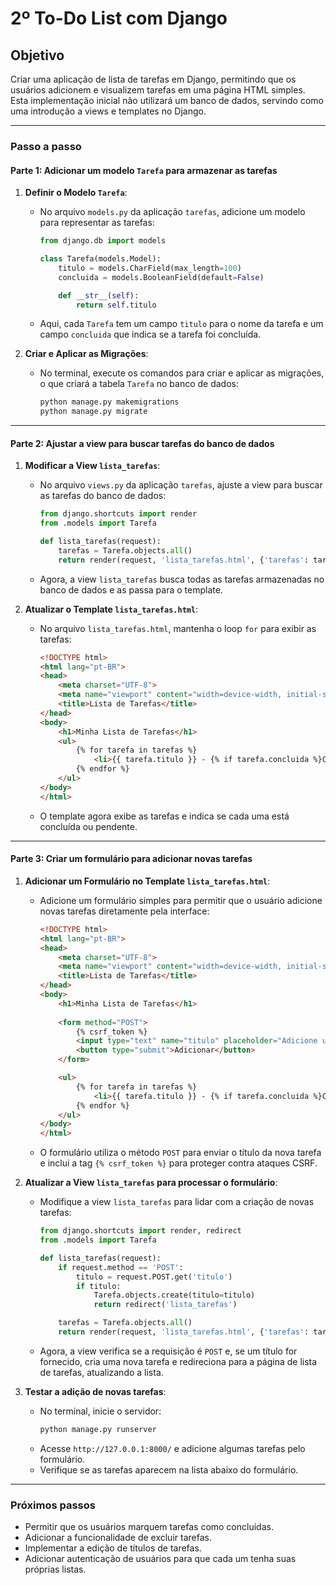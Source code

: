 # 2º To-Do List com Django

## Objetivo

Criar uma aplicação de lista de tarefas em Django, permitindo que os usuários adicionem e visualizem tarefas em uma página HTML simples. Esta implementação inicial não utilizará um banco de dados, servindo como uma introdução a views e templates no Django.

---

### Passo a passo

#### Parte 1: Adicionar um modelo `Tarefa` para armazenar as tarefas

1. **Definir o Modelo `Tarefa`**:
   - No arquivo `models.py` da aplicação `tarefas`, adicione um modelo para representar as tarefas:
     ```python
     from django.db import models

     class Tarefa(models.Model):
         titulo = models.CharField(max_length=100)
         concluida = models.BooleanField(default=False)

         def __str__(self):
             return self.titulo
     ```

   - Aqui, cada `Tarefa` tem um campo `titulo` para o nome da tarefa e um campo `concluida` que indica se a tarefa foi concluída.

2. **Criar e Aplicar as Migrações**:
   - No terminal, execute os comandos para criar e aplicar as migrações, o que criará a tabela `Tarefa` no banco de dados:
     ```bash
     python manage.py makemigrations
     python manage.py migrate
     ```

---

#### Parte 2: Ajustar a view para buscar tarefas do banco de dados

1. **Modificar a View `lista_tarefas`**:
   - No arquivo `views.py` da aplicação `tarefas`, ajuste a view para buscar as tarefas do banco de dados:
     ```python
     from django.shortcuts import render
     from .models import Tarefa

     def lista_tarefas(request):
         tarefas = Tarefa.objects.all()
         return render(request, 'lista_tarefas.html', {'tarefas': tarefas})
     ```

   - Agora, a view `lista_tarefas` busca todas as tarefas armazenadas no banco de dados e as passa para o template.

2. **Atualizar o Template `lista_tarefas.html`**:
   - No arquivo `lista_tarefas.html`, mantenha o loop `for` para exibir as tarefas:
     ```html
     <!DOCTYPE html>
     <html lang="pt-BR">
     <head>
         <meta charset="UTF-8">
         <meta name="viewport" content="width=device-width, initial-scale=1.0">
         <title>Lista de Tarefas</title>
     </head>
     <body>
         <h1>Minha Lista de Tarefas</h1>
         <ul>
             {% for tarefa in tarefas %}
                 <li>{{ tarefa.titulo }} - {% if tarefa.concluida %}Concluída{% else %}Pendente{% endif %}</li>
             {% endfor %}
         </ul>
     </body>
     </html>
     ```

   - O template agora exibe as tarefas e indica se cada uma está concluída ou pendente.

---

#### Parte 3: Criar um formulário para adicionar novas tarefas

1. **Adicionar um Formulário no Template `lista_tarefas.html`**:
   - Adicione um formulário simples para permitir que o usuário adicione novas tarefas diretamente pela interface:
     ```html
     <!DOCTYPE html>
     <html lang="pt-BR">
     <head>
         <meta charset="UTF-8">
         <meta name="viewport" content="width=device-width, initial-scale=1.0">
         <title>Lista de Tarefas</title>
     </head>
     <body>
         <h1>Minha Lista de Tarefas</h1>
         
         <form method="POST">
             {% csrf_token %}
             <input type="text" name="titulo" placeholder="Adicione uma nova tarefa" required>
             <button type="submit">Adicionar</button>
         </form>

         <ul>
             {% for tarefa in tarefas %}
                 <li>{{ tarefa.titulo }} - {% if tarefa.concluida %}Concluída{% else %}Pendente{% endif %}</li>
             {% endfor %}
         </ul>
     </body>
     </html>
     ```

   - O formulário utiliza o método `POST` para enviar o título da nova tarefa e inclui a tag `{% csrf_token %}` para proteger contra ataques CSRF.

2. **Atualizar a View `lista_tarefas` para processar o formulário**:
   - Modifique a view `lista_tarefas` para lidar com a criação de novas tarefas:
     ```python
     from django.shortcuts import render, redirect
     from .models import Tarefa

     def lista_tarefas(request):
         if request.method == 'POST':
             titulo = request.POST.get('titulo')
             if titulo:
                 Tarefa.objects.create(titulo=titulo)
                 return redirect('lista_tarefas')

         tarefas = Tarefa.objects.all()
         return render(request, 'lista_tarefas.html', {'tarefas': tarefas})
     ```

   - Agora, a view verifica se a requisição é `POST` e, se um título for fornecido, cria uma nova tarefa e redireciona para a página de lista de tarefas, atualizando a lista.

3. **Testar a adição de novas tarefas**:
   - No terminal, inicie o servidor:
     ```bash
     python manage.py runserver
     ```
   - Acesse `http://127.0.0.1:8000/` e adicione algumas tarefas pelo formulário.
   - Verifique se as tarefas aparecem na lista abaixo do formulário.

---

### Próximos passos

- Permitir que os usuários marquem tarefas como concluídas.
- Adicionar a funcionalidade de excluir tarefas.
- Implementar a edição de títulos de tarefas.
- Adicionar autenticação de usuários para que cada um tenha suas próprias listas.
